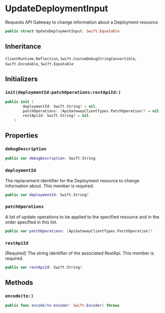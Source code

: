 # UpdateDeploymentInput

Requests API Gateway to change information about a Deployment resource.

``` swift
public struct UpdateDeploymentInput: Swift.Equatable 
```

## Inheritance

`ClientRuntime.Reflection`, `Swift.CustomDebugStringConvertible`, `Swift.Encodable`, `Swift.Equatable`

## Initializers

### `init(deploymentId:patchOperations:restApiId:)`

``` swift
public init (
        deploymentId: Swift.String? = nil,
        patchOperations: [ApiGatewayClientTypes.PatchOperation]? = nil,
        restApiId: Swift.String? = nil
    )
```

## Properties

### `debugDescription`

``` swift
public var debugDescription: Swift.String 
```

### `deploymentId`

The replacement identifier for the Deployment resource to change information about.
This member is required.

``` swift
public var deploymentId: Swift.String?
```

### `patchOperations`

A list of update operations to be applied to the specified resource and in the order specified in this list.

``` swift
public var patchOperations: [ApiGatewayClientTypes.PatchOperation]?
```

### `restApiId`

\[Required\] The string identifier of the associated RestApi.
This member is required.

``` swift
public var restApiId: Swift.String?
```

## Methods

### `encode(to:)`

``` swift
public func encode(to encoder: Swift.Encoder) throws 
```
